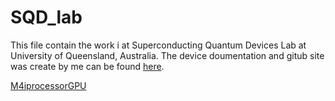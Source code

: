 # SQD_lab   

This file contain the work i at Superconducting Quantum Devices Lab at University of Queensland, Australia. The device doumentation and gitub site was create by me can be found [here](https://sqdlab.github.io).
   
[M4iprocessorGPU](./m4iproccessorgpu.md)
